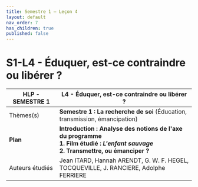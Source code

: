 ```yaml
---
title: Semestre 1 – Leçon 4
layout: default
nav_order: 7
has_children: true
published: false
---
```

# S1-L4 - Éduquer, est-ce contraindre ou libérer ? 

| HLP - SEMESTRE 1 | L4 - Éduquer, est-ce contraindre ou libérer ?                |
| ---------------- | ------------------------------------------------------------ |
| Thèmes(s)        | **Semestre 1 : La recherche de soi** (Éducation, transmission, émancipation) |
| **Plan**         | **Introduction : Analyse des notions de l'axe du programme**<br />**1. Film étudié : *L'enfant sauvage*<br />2. Transmettre, ou émanciper ?** |
| Auteurs étudiés  | Jean ITARD, Hannah ARENDT, G. W. F. HEGEL, TOCQUEVILLE, J. RANCIERE, Adolphe FERRIERE                  |


